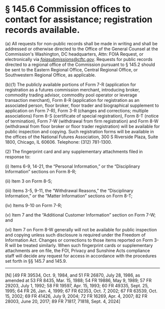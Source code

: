 # § 145.6   Commission offices to contact for assistance; registration records available.

(a) All requests for non-public records shall be made in writing and shall be addressed or otherwise directed to the Office of the General Counsel at the Commission's Washington, DC headquarters, Attn: FOIA Request, or electronically via *foiasubmissions@cftc.gov*. Requests for public records directed to a regional office of the Commission pursuant to § 145.2 should be sent to the Eastern Regional Office, Central Regional Office, or Southwestern Regional Office, as applicable.






(b)(1) The publicly available portions of Form 7-R (application for registration as a futures commission merchant, introducing broker, commodity trading advisor, commodity pool operator or leverage transaction merchant), Form 8-R (application for registration as an associated person, floor broker, floor trader and biographical supplement to application on Form 7-R), Form 3-R (changes and corrections; multiple associations) Form 8-S (certificate of special registration), Form 8-T (notice of termination), Form 7-W (withdrawal from firm registration) and Form 8-W (withdrawal from floor broker or floor trader registration) will be available for public inspection and copying. Such registration forms will be available in the offices of the National Futures Association, 300 S Riverside Plaza, Suite 1800, Chicago, IL 60606. Telephone: (312) 781-1300.


(2) The fingerprint card and any supplementary attachments filed in response to: 


(i) Items 6-9, 14-21, the “Personal Information,” or the “Disciplinary Information” sections on Form 8-R; 


(ii) Item 3 on Form 8-S; 


(iii) Items 3-5, 9-11, the “Withdrawal Reasons,” the “Disciplinary Information,” or the “Matter Information” sections on Form 8-T; 


(iv) Items 9-10 on Form 7-R; 


(v) Item 7 and the “Additional Customer Information” section on Form 7-W; and 


(vi) Item 7 on Form 8-W generally will not be available for public inspection and copying unless such disclosure is required under the Freedom of Information Act. Changes or corrections to those items reported on Form 3-R will be treated similarly. When such fingerprint cards or supplementary attachments are on file, the FOI, Privacy and Sunshine Acts compliance staff will decide any request for access in accordance with the procedures set forth in §§ 145.7 and 145.9.



---

[N] [49 FR 39534, Oct. 9, 1984, and 51 FR 26870, July 28, 1986, as amended at 53 FR 8435, Mar. 15, 1988; 54 FR 19886, May 9, 1989; 57 FR 29203, July 1, 1992; 58 FR 19597, Apr. 15, 1993; 60 FR 49335, Sept. 25, 1995; 64 FR 26, Jan. 4, 1999; 67 FR 62353, Oct. 7, 2002; 67 FR 63539, Oct. 15, 2002; 69 FR 41426, July 9, 2004; 72 FR 16269, Apr. 4, 2007; 82 FR 28003, June 20, 2017; 89 FR 71817, 71818, Sept. 4, 2024]




